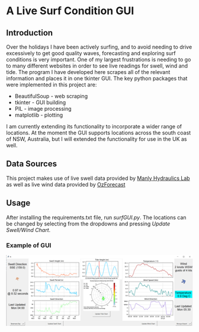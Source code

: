 # A Live Surf Condition GUI
## Introduction
Over the holidays I have been actively surfing, and to avoid needing to drive excessively to get good quality waves, forecasting and exploring surf conditions is very important.
One of my largest frustrations is needing to go to many different websites in order to see live readings for swell, wind and tide. The program I have developed here scrapes all of the relevant information and places it in one tkinter GUI. The key python packages that were implemented in this project are:
 - BeautifulSoup - web scraping
 - tkinter - GUI building
 - PIL - image processing
 - matplotlib - plotting

I am currently extending its functionality to incorporate a wider range of locations. At the moment the GUI supports locations across the south coast of NSW, Australia, but I will extended the functionality for use in the UK as well.

## Data Sources
This project makes use of live swell data provided by [Manly Hydraulics Lab](https://mhl.nsw.gov.au/) as well as live wind data provided by [OzForecast](ozforecast.com.au)


## Usage
After installing the requirements.txt file, run *surfGUI.py*. The locations can be changed by selecting from the dropdowns and pressing *Update Swell/Wind Chart*.

### Example of GUI
![alt text](https://github.com/joshuamills98/LiveSurfGUI/blob/master/images/GUIscreenshot.png?raw=true)


